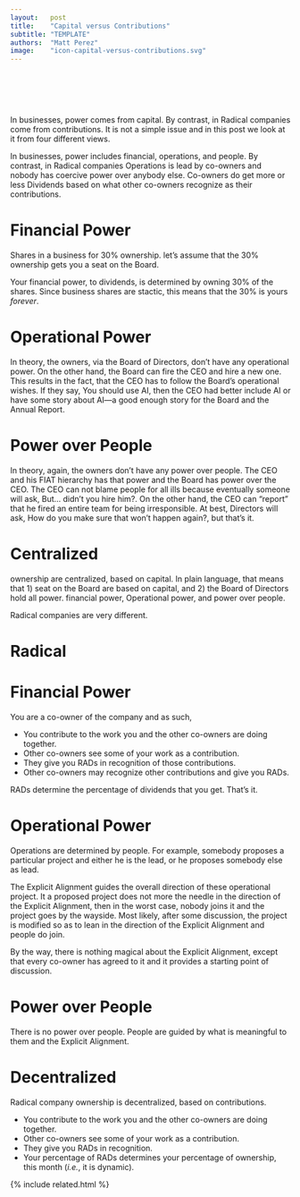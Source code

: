 ```yaml
---
layout:   post
title:    "Capital versus Contributions"
subtitle: "TEMPLATE"
authors:  "Matt Perez"
image:    "icon-capital-versus-contributions.svg"
---
```


<div style="display:none;">
 <p>In  businesses, power comes from capital. By contrast, in <span class='_paradigm'>Radical</span> companies come from contributions. It is not a simple issue and in this post we look at it from four different views.</p>
</div>

<h1>&nbsp;</h1>
 <p>In  businesses, power comes from capital. By contrast, in <span class='_paradigm'>Radical</span> companies come from contributions. It is not a simple issue and in this post we look at it from four different views.</p>
 <p>In  businesses, power includes financial, operations, and people. By contrast, in <span class='_paradigm'>Radical</span> companies Operations is lead by co-owners and nobody has coercive power over anybody else. Co-owners do get more or less Dividends based on what other co-owners recognize as their contributions.</p>

<h1 class="_section"></h1>

<h1>Financial Power</h1>
 <p>Shares in a  business for 30% ownership. let&rsquo;s assume that the 30% ownership gets you a seat on the Board.</li>
 <p>Your financial power, to dividends, is determined by owning 30% of the shares. Since business shares are stactic, this means that the 30% is yours <em>forever</em>.</p>

<h1>Operational Power</h1>
 <p>In theory, the owners, via the Board of Directors, don&rsquo;t have any operational power. On the other hand, the Board can fire the CEO and hire a new one. This results in the fact, that the CEO has to follow the Board&rsquo;s operational wishes. If they say, <span class="_quotespan">You should use AI</span>, then the CEO had better include AI or have some story about AI&mdash;a good enough story for the Board and the Annual Report.</p>

<h1>Power over People</h1>
 <p>In theory, again, the owners don&rsquo;t have any power over people. The CEO and his FIAT hierarchy has that power and the Board has power over the CEO. The CEO can not blame people for all ills because eventually someone will ask, <span class="_quotespan">But&hellip; didn&rsquo;t you hire him?</span>. On the other hand, the CEO can &ldquo;report&rdquo; that he fired an entire team for being irresponsible. At best, Directors will ask, <span class="_quotespan">How do you make sure that won&rsquo;t happen again?</span>, but that&rsquo;s it.</p>

<h1>Centralized</h1>
 <p> ownership are centralized, based on capital. In plain language, that means that 1) seat on the Board are based on capital, and 2) the Board of Directors hold all power. financial power, Operational power, and power over people.</p>
 <p><span class='_paradigm'>Radical</span> companies are very different.</p>

<h1 class="_section"><span class='_paradigm'>Radical</span></h1>

<h1>Financial Power</h1>
 <p>You are a co-owner of the company and as such,</p>
  <ul>
   <li>You contribute to the work you and the other co-owners are doing together.</li>
   <li>Other co-owners see some of your work as a contribution.</li>
   <li>They give you <span class='_paradigm'>RAD</span>s in recognition of those contributions.</li>
   <li>Other co-owners may recognize other contributions and give you <span class='_paradigm'>RAD</span>s.</li>
  </ul>
 <p><span class='_paradigm'>RAD</span>s determine the percentage of dividends that you get. That&rsquo;s it.</p>

<h1>Operational Power</h1>
 <p>Operations are determined by people. For example, somebody proposes a particular project and either he is the lead, or he proposes somebody else as lead.</p>
 <p>The Explicit Alignment guides the overall direction of these operational project. It a proposed project does not more the needle in the direction of the Explicit Alignment, then in the worst case, nobody joins it and the project goes by the wayside. Most likely, after some discussion, the project is modified so as to lean in the direction of the Explicit Alignment and people do join.</p>
 <p>By the way, there is nothing magical about the Explicit Alignment, except that every co-owner has agreed to it and it provides a starting point of discussion.</p>

<h1>Power over People</h1>
 <p>There is no power over people. People are guided by what is meaningful to them and the Explicit Alignment.</p>

<h1>Decentralized</h1>
 <p><span class='_paradigm'>Radical</span> company ownership is decentralized, based on contributions.</p>
  <ul>
   <li>You contribute to the work you and the other co-owners are doing together.</li>
   <li>Other co-owners see some of your work as a contribution.</li>
   <li>They give you <span class='_paradigm'>RAD</span>s in recognition.</li>
   <li>Your percentage of <span class='_paradigm'>RAD</span>s determines your percentage of ownership, this month (<em>i.e.</em>, it is dynamic).</li>
  </ul>

{% include related.html %}